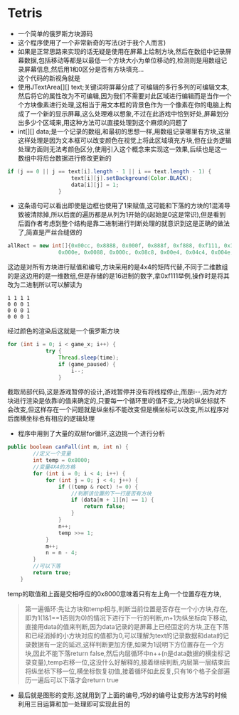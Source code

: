 # Tetris
- 一个简单的俄罗斯方块源码  
- 这个程序使用了一个非常新奇的写法(对于我个人而言)  
- 如果是正常思路来实现的话无疑是使用在屏幕上绘制方块,然后在数组中记录屏幕数据,包括移动等都是以最低一个方块大小为单位移动的,检测则是用数组记录屏幕信息,然后用1和0区分是否有方块填充...  
这个代码的新视角就是  
- 使用JTextArea[][] text;关键词将屏幕分成了可编辑的多行多列的可编辑文本,然后将它的属性改为不可编辑,因为我们不需要对此区域进行编辑而是当作一个个方块像素进行处理,这相当于用文本框的背景色作为一个像素在你的电脑上构成了一个新的显示屏幕,这么处理难以想象,不过在此游戏中恰到好处,屏幕划分出多少个区域来,用这种方法可以直接处理到这个麻烦的问题了  
- int[][] data;是一个记录的数组,和最初的思想一样,用数组记录哪里有方块,这里这样处理是因为文本框可以改变颜色在视觉上将此区域填充方块,但在业务逻辑处理方面则无法考颜色区分,使用引入这个概念来实现这一效果,后续也是这一数组中将后台数据进行修改更新的  
``` java
if (j == 0 || j == text[i].length - 1 || i == text.length - 1) {
                    text[i][j].setBackground(Color.BLACK);
                    data[i][j] = 1;
                }
```
- 这条语句可以看出即使是边框也使用了1来赋值,这可能和下落的方块的1混淆导致被清除掉,所以后面的遍历都是从列为1开始的(起始是0这是常识),但是看到后面作者考虑到整个结构是靠二进制进行判断处理的就意识到这是正确的做法了,简直是严丝合缝做的
``` java
allRect = new int[]{0x00cc, 0x8888, 0x000f, 0x888f, 0xf888, 0xf111, 0x111f, 0x0eee, 0xffff, 0x0008, 0x0888,
                0x000e, 0x0088, 0x000c, 0x08c8, 0x00e4, 0x04c4, 0x004e, 0x08c4, 0x006c, 0x04c8, 0x00c6};
```
这边是对所有方块进行赋值和编号,方块采用的是4x4的矩阵代替,不同于二维数组的是这边用的是一维数组,但是存储的是16进制的数字,拿0xf111举例,操作时是将其改为二进制所以可以解读为  
```
1 1 1 1
0 0 0 1
0 0 0 1
0 0 0 1
```
经过颜色的渲染后这就是一个俄罗斯方块  
``` java
for (int i = 0; i < game_x; i++) {
            try {
                Thread.sleep(time);
                if (game_paused) {
                    i--;
                }
```
截取局部代码,这是游戏暂停的设计,游戏暂停并没有将线程停止,而是i--,因为对方块进行渲染是依靠i的值来确定的,只要每一个循环里i的值不变,方块的纵坐标就不会改变,但这样存在一个问题就是纵坐标不能改变但是横坐标可以改变,所以程序对后面横坐标也有相应的逻辑处理  
- 程序中用到了大量的双层for循环,这边挑一个进行分析
``` java
public boolean canFall(int m, int n) {
        //定义一个变量
        int temp = 0x8000;
        //变量4X4的方格
        for (int i = 0; i < 4; i++) {
            for (int j = 0; j < 4; j++) {
                if ((temp & rect) != 0) {
                    //判断该位置的下一行是否有方块
                    if (data[m + 1][n] == 1) {
                        return false;
                    }
                }
                n++;
                temp >>= 1;
            }
            m++;
            n = n - 4;
        }
        //可以下落
        return true;
    }
```
temp的取值和上面是交相呼应的0x8000意味着只有左上角一个位置存在方块,  
>第一遍循环:先让方块和temp相与,判断当前位置是否存在一个小方块,存在,即为1(1&1==1否则为0)的情况下进行下一行的判断,m+1为纵坐标向下移动,直接用data的值来判断,因为data记录的是屏幕上已经固定的方块,正在下落和已经消掉的小方块对应的值都为0,可以理解为text的记录数据和data的记录数据有一定的延迟,这样判断更加方便,如果为1说明下方位置存在一个方块,因此不能下落return false,然后内层循环中n++(n是data数据的横坐标记录变量),temp右移一位,这没什么好解释的,接着继续判断,内层第一层结束后将纵坐标下移一位,横坐标恢复初值,接着循环如此反复,只有16个格子全部遍历一遍后可以下落才会return true
>
- 最后就是图形的变形,这就用到了上面的编号,巧妙的编号让变形方法写的时候利用三目运算和加一处理即可实现此目的
